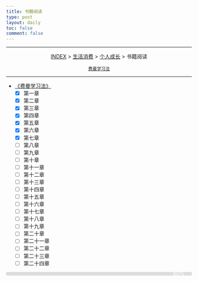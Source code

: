 ```yaml
---
title: 书籍阅读
type: post
layout: daily
toc: false
comment: false
---
```

<style>
.gk-process {
    width: 100%;
    background-color: #ddd;
}
.gk-processbar {
    width: 80%; 
    background-color: #2196F3;
}
.gk-percentage {
    text-align: right;
    padding-right: 20px;
    line-height: 10px;
    color: white;
}
</style>

---
<span><center>[INDEX](/gknows/index) > [生活消费](/gknows/生活消费) > [个人成长](/gknows/个人成长) > 书籍阅读</center></span>

<small><center>[费曼学习法](/gknows/费曼学习法)</center></small>

---
- [《费曼学习法》](/gknows/费曼学习法)
  - [X] 第一章
  - [X] 第二章
  - [X] 第三章
  - [X] 第四章
  - [X]  第五章
  - [X] 第六章
  - [X] 第七章
  - [ ] 第八章
  - [ ] 第九章
  - [ ] 第十章
  - [ ] 第十一章
  - [ ] 第十二章
  - [ ] 第十三章
  - [ ] 第十四章
  - [ ] 第十五章
  - [ ] 第十六章
  - [ ] 第十七章
  - [ ] 第十八章
  - [ ] 第十九章
  - [ ] 第二十章
  - [ ] 第二十一章
  - [ ] 第二十二章
  - [ ] 第二十三章
  - [ ] 第二十四章

<div class="gk-process">
    <div class="gk-processbar"></div>
    <div class="gk-percentage">80%</div>
</div>

